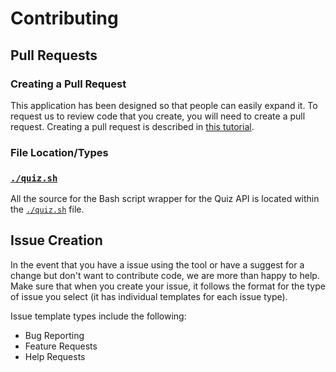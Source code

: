 # Contributing

## Pull Requests

### Creating a Pull Request

This application has been designed so that people can easily expand it.
To request us to review code that you create, you will need to create a pull request.
Creating a pull request is described in
 [this tutorial](https://www.digitalocean.com/community/tutorials/how-to-create-a-pull-request-on-github).

### File Location/Types

### [`./quiz.sh`](./quiz.sh)

All the source for the Bash script wrapper for the Quiz API is located within the [`./quiz.sh`](./quiz.sh) file.

## Issue Creation

In the event that you have a issue using the tool or have a suggest for a change but don't want to contribute code,
 we are more than happy to help.
Make sure that when you create your issue, it follows the format for the type of issue you select
 (it has individual templates for each issue type).
 
Issue template types include the following:
 - Bug Reporting
 - Feature Requests
 - Help Requests
